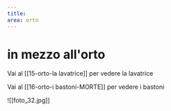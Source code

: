 ```yaml
---
title: 
area: orto
---
```

# in mezzo all'orto

Vai al [[15-orto-la lavatrice]] per vedere la lavatrice

Vai al [[16-orto-i bastoni-MORTE]] per vedere i bastoni

![[foto_32.jpg]]